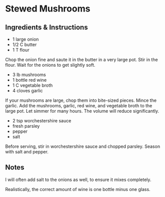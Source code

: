 # Stewed Mushrooms

## Ingredients & Instructions

- 1 large onion
- 1/2 C butter
- 1 T flour

Chop the onion fine and saute it in the butter in a very large pot.  Stir in the
flour.  Wait for the onions to get slightly soft.

- 3 lb mushrooms
- 1 bottle red wine
- 1 C vegetable broth
- 4 cloves garlic

If your mushrooms are large, chop them into bite-sized pieces. Mince the garlic.
Add the mushrooms, garlic, red wine,  and vegetable broth to the large pot.  Let
simmer for many hours.  The volume will reduce significantly.

- 2 tsp worchestershire sauce
- fresh parsley
- pepper
- salt

Before serving, stir in worchestershire sauce  and chopped parsley.  Season with
salt and pepper.


## Notes

I will often add salt to the onions as well, to ensure it mixes completely.

Realistically, the correct amount of wine is one bottle minus one glass.
